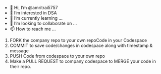 - 👋 Hi, I’m @amritrai5757
- 👀 I’m interested in DSA
- 🌱 I’m currently learning ...
- 💞️ I’m looking to collaborate on ...
- 📫 How to reach me ...

1. FORK the company repo to your own repoCode in your Codespace
2. COMMIT to save code/changes in codespace along with timestamp & message
3. PUSH Code from codespace to your own repo
4. Make a PULL REQUEST to company codespace to MERGE your code in their repo.
